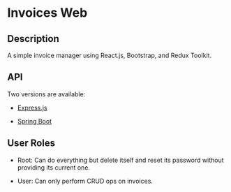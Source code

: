 # Invoices Web

## Description

A simple invoice manager using React.js, Bootstrap, and Redux Toolkit.

## API

Two versions are available:

- [Express.js](https://github.com/agent-indigo/invoices-api-js)

- [Spring Boot](https://github.com/agent-indigo/invoices-api-java)

## User Roles

- Root: Can do everything but delete itself and reset its password without providing its current one.

- User: Can only perform CRUD ops on invoices.
